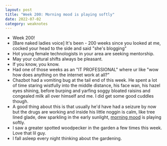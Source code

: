 ```yaml
---
layout: post
title: "Week 200: Morning mood is playing softly"
date: 2022-07-02
category: weaknotes
---
```

* Week 200!
* [Bare naked ladies voice] It's been - 200 weeks since you looked at me, cocked your head to the side and said "she's blogging"
* Hot young female technologists in your area are seeking mentorship.
* May your cultural shifts always be pleasant.
* If you know, you know.
* Had one of those weeks as an "IT PROFESSIONAL" where ur like "wow how does anything on the internet work at all?"
* Chazbot had a vomiting bug at the tail end of this week. He spent a lot of time staring wistfully into the middle distance, his face wan, his hazel eyes shining, before burping and yarfing soggy bloated raisins and congealed milk all over himself and me. I did get some good cuddles though.
* A good thing about this is that usually he'd have had a seizure by now but the drugs are working and inside his little noggin is calm, like tree lined glade, dew sparkling in the early sunlight, [morning mood](https://www.youtube.com/watch?v=kzTQ9fjforY) is playing softly.
* I saw a greater spotted woodpecker in the garden a few times this week. Love that lil guy.
* I fall asleep every night thinking about the gardening.
